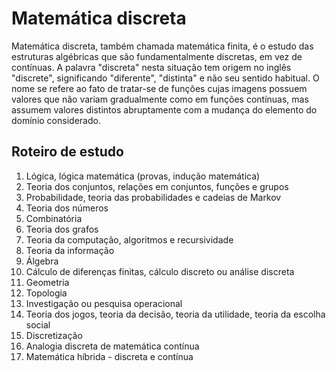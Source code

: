 # Matemática discreta

Matemática discreta, também chamada matemática finita, é o estudo das estruturas algébricas que são fundamentalmente discretas, em vez de contínuas. A palavra "discreta" nesta situação tem origem no inglês "discrete", significando "diferente", "distinta" e não seu sentido habitual. O nome se refere ao fato de tratar-se de funções cujas imagens possuem valores que não variam gradualmente como em funções contínuas, mas assumem valores distintos abruptamente com a mudança do elemento do domínio considerado.

## Roteiro de estudo

1. Lógica, lógica matemática (provas, indução matemática)
2. Teoria dos conjuntos, relações em conjuntos, funções e grupos
3. Probabilidade, teoria das probabilidades e cadeias de Markov
4. Teoria dos números
5. Combinatória
6. Teoria dos grafos
7. Teoria da computação, algoritmos e recursividade
8. Teoria da informação
9. Álgebra
10.	Cálculo de diferenças finitas, cálculo discreto ou análise discreta
11.	Geometria
12.	Topologia
13.	Investigação ou pesquisa operacional
14.	Teoria dos jogos, teoria da decisão, teoria da utilidade, teoria da escolha social
15.	Discretização
16.	Analogia discreta de matemática contínua
17.	Matemática híbrida - discreta e contínua
